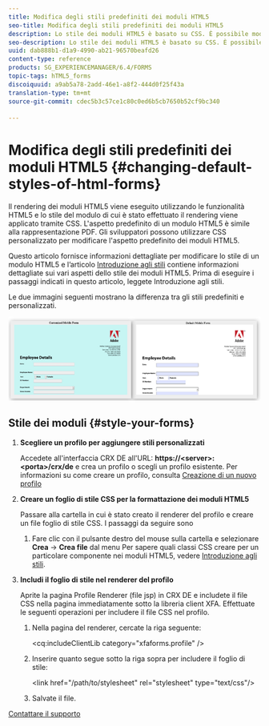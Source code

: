 ```yaml
---
title: Modifica degli stili predefiniti dei moduli HTML5
seo-title: Modifica degli stili predefiniti dei moduli HTML5
description: Lo stile dei moduli HTML5 è basato su CSS. È possibile modificare gli stili predefiniti del modulo.
seo-description: Lo stile dei moduli HTML5 è basato su CSS. È possibile modificare gli stili predefiniti del modulo.
uuid: dab888b1-d1a9-4990-ab21-96570beafd26
content-type: reference
products: SG_EXPERIENCEMANAGER/6.4/FORMS
topic-tags: hTML5_forms
discoiquuid: a9ab5a78-2add-46e1-a8f2-444d0f25f43a
translation-type: tm+mt
source-git-commit: cdec5b3c57ce1c80c0ed6b5cb7650b52cf9bc340

---
```



# Modifica degli stili predefiniti dei moduli HTML5 {#changing-default-styles-of-html-forms}

Il rendering dei moduli HTML5 viene eseguito utilizzando le funzionalità HTML5 e lo stile del modulo di cui è stato effettuato il rendering viene applicato tramite CSS. L&#39;aspetto predefinito di un modulo HTML5 è simile alla rappresentazione PDF. Gli sviluppatori possono utilizzare CSS personalizzato per modificare l&#39;aspetto predefinito dei moduli HTML5.

Questo articolo fornisce informazioni dettagliate per modificare lo stile di un modulo HTML5 e l’articolo [Introduzione agli stili](/help/forms/using/css-styles.md) contiene informazioni dettagliate sui vari aspetti dello stile dei moduli HTML5. Prima di eseguire i passaggi indicati in questo articolo, leggete Introduzione agli stili.

Le due immagini seguenti mostrano la differenza tra gli stili predefiniti e personalizzati.

![picture-002-small](assets/pictures-002-small.png)

## Stile dei moduli {#style-your-forms}

1. **Scegliere un profilo per aggiungere stili personalizzati**

   Accedete all&#39;interfaccia CRX DE all&#39;URL: **https://&lt;server>:&lt;porta>/crx/de** e crea un profilo o scegli un profilo esistente. Per informazioni su come creare un profilo, consulta [Creazione di un nuovo profilo](/help/forms/using/custom-profile.md)

1. **Creare un foglio di stile CSS per la formattazione dei moduli HTML5**

   Passare alla cartella in cui è stato creato il renderer del profilo e creare un file foglio di stile CSS. I passaggi da seguire sono

   1. Fare clic con il pulsante destro del mouse sulla cartella e selezionare **Crea** -> **Crea file** dal menu
   Per sapere quali classi CSS creare per un particolare componente nei moduli HTML5, vedere [Introduzione agli stili](/help/forms/using/css-styles.md).

1. **Includi il foglio di stile nel renderer del profilo**

   Aprite la pagina Profile Renderer (file jsp) in CRX DE e includete il file CSS nella pagina immediatamente sotto la libreria client XFA. Effettuate le seguenti operazioni per includere il file CSS nel profilo.

   1. Nella pagina del renderer, cercate la riga seguente:

      &lt;cq:includeClientLib category=&quot;xfaforms.profile&quot; />

   1. Inserire quanto segue sotto la riga sopra per includere il foglio di stile:

      &lt;link href=&quot;/path/to/stylesheet&quot; rel=&quot;stylesheet&quot; type=&quot;text/css&quot;/>

   1. Salvate il file.

[Contattare il supporto](https://www.adobe.com/account/sign-in.supportportal.html)
